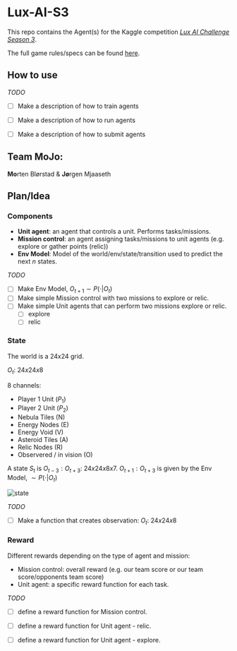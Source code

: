 # Lux-AI-S3
This repo contains the Agent(s) for the Kaggle competition [*Lux AI Challenge Season 3*](https://github.com/Lux-AI-Challenge/Lux-Design-S3/blob/main/kits/README.md).

The full game rules/specs can be found [here](https://github.com/Lux-AI-Challenge/Lux-Design-S3/blob/main/docs/specs.md).

## How to use

*TODO*
- [ ] Make a description of how to train agents 
- [ ] Make a description of how to run agents
- [ ] Make a description of how to submit agents 


## Team MoJo: 
**Mo**rten Blørstad & **Jø**rgen Mjaaseth

## Plan/Idea

### Components
- **Unit agent**: an agent that controls a unit. Performs tasks/missions.  
- **Mission control**: an agent assigning tasks/missions to unit agents (e.g. explore or gather points (relic))
-  **Env Model**: Model of the world/env/state/transition used to predict the next $n$ states.

*TODO*
- [ ] Make Env Model, $O_{t+1} \sim P(\cdot | O_t)$
- [ ] Make simple Mission control with two missions to explore or relic.
- [ ] Make simple Unit agents that can perform two missions explore or relic.
  - [ ] explore
  - [ ] relic

### State
The world is a 24x24 grid.


$O_t$: $24x24x8$

8 channels: 
- Player 1 Unit ($P_1$)
- Player 2 Unit ($P_2$)
- Nebula Tiles (N)
- Energy Nodes (E)
- Energy Void (V)
- Asteroid Tiles (A)
- Relic Nodes (R)
- Observered / in vision (O)

A state $S_t$ is $O_{t-3}:O_{t+3}$: $24x24x8x7$.
$O_{t+1}:O_{t+3}$ is given by the Env Model, $\sim P(\cdot | O_t)$ 

![state](https://github.com/user-attachments/assets/9c09c31d-b274-43fc-be4d-1934c46f2e35)

*TODO*
- [ ] Make a function that creates observation: $O_t$: $24x24x8$

### Reward 
Different rewards depending on the  type of agent and mission:
- Mission control: overall reward (e.g. our team score or our team score/opponents team score)
- Unit agent: a specific reward function for each task. 

*TODO*
- [ ] define a reward function for Mission control.
- [ ] define a reward function for Unit agent - relic.
- [ ] define a reward function for Unit agent - explore.


